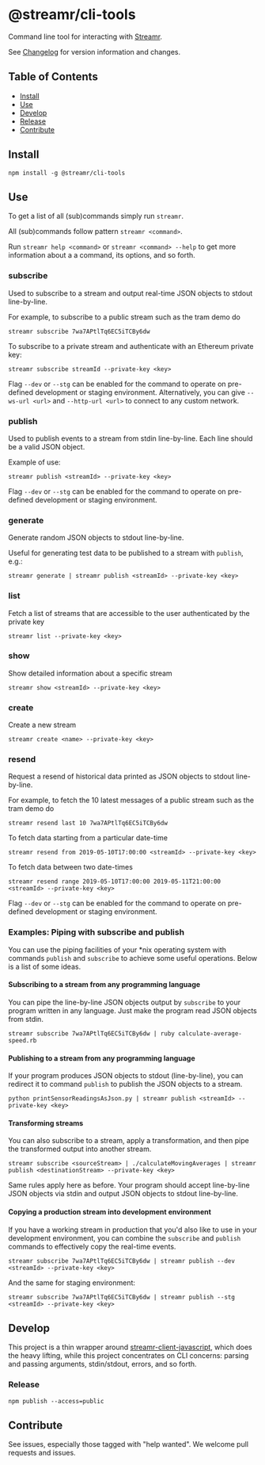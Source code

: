 # @streamr/cli-tools

Command line tool for interacting with [Streamr](https://streamr.network).

See [Changelog](CHANGELOG.md) for version information and changes.

## Table of Contents
- [Install](#install)
- [Use](#use)
- [Develop](#develop)
- [Release](#release)
- [Contribute](#contribute)

## Install

```
npm install -g @streamr/cli-tools
```

## Use
To get a list of all (sub)commands simply run `streamr`.

All (sub)commands follow pattern `streamr <command>`.

Run `streamr help <command>` or `streamr <command> --help` to get more information about a a command, its options, and
so forth.

### subscribe
Used to subscribe to a stream and output real-time JSON objects to stdout line-by-line.

For example, to subscribe to a public stream such as the tram demo do
```
streamr subscribe 7wa7APtlTq6EC5iTCBy6dw
```

To subscribe to a private stream and authenticate with an Ethereum private key:

```
streamr subscribe streamId --private-key <key>
```

Flag `--dev` or `--stg` can be enabled for the command to operate on pre-defined development or staging environment. Alternatively, you can give `--ws-url <url>` and `--http-url <url>` to connect to any custom network.


###  publish
Used to publish events to a stream from stdin line-by-line. Each line should be a valid JSON object.

Example of use:
```
streamr publish <streamId> --private-key <key>
```

Flag `--dev` or `--stg` can be enabled for the command to operate on pre-defined development or staging environment.


### generate
Generate random JSON objects to stdout line-by-line.

Useful for generating test data to be published to a stream with `publish`, e.g.:
```
streamr generate | streamr publish <streamId> --private-key <key>
```

### list
Fetch a list of streams that are accessible to the user authenticated by the private key
```
streamr list --private-key <key>
```

### show
Show detailed information about a specific stream
```
streamr show <streamId> --private-key <key>
```

### create
Create a new stream
```
streamr create <name> --private-key <key>
```

### resend
Request a resend of historical data printed as JSON objects to stdout line-by-line.

For example, to fetch the 10 latest messages of a public stream such as the tram demo do
```
streamr resend last 10 7wa7APtlTq6EC5iTCBy6dw
```


To fetch data starting from a particular date-time
```
streamr resend from 2019-05-10T17:00:00 <streamId> --private-key <key>
```

To fetch data between two date-times
```
streamr resend range 2019-05-10T17:00:00 2019-05-11T21:00:00 <streamId> --private-key <key>
```

Flag `--dev` or `--stg` can be enabled for the command to operate on pre-defined development or staging environment.


### Examples: Piping with subscribe and publish

You can use the piping facilities of your *nix operating system with commands `publish` and `subscribe` to achieve some
useful operations. Below is a list of some ideas.

#### Subscribing to a stream from any programming language
You can pipe the line-by-line JSON objects output by `subscribe` to
your program written in any language. Just make the program read JSON objects
from stdin.
```
streamr subscribe 7wa7APtlTq6EC5iTCBy6dw | ruby calculate-average-speed.rb
```

#### Publishing to a stream from any programming language
If your program produces JSON objects to stdout (line-by-line), you can
redirect it to command `publish` to publish the JSON objects to a stream.
```
python printSensorReadingsAsJson.py | streamr publish <streamId> --private-key <key>
```

#### Transforming streams
You can also subscribe to a stream, apply a transformation, and then pipe the
transformed output into another stream.
```
streamr subscribe <sourceStream> | ./calculateMovingAverages | streamr publish <destinationStream> --private-key <key>
```

Same rules apply here as before. Your program should accept line-by-line JSON
objects via stdin and output JSON objects to stdout line-by-line.

#### Copying a production stream into development environment
If you have a working stream in production that you'd also like to use in your
development environment, you can combine the `subscribe` and `publish` commands to effectively copy
the real-time events.
```
streamr subscribe 7wa7APtlTq6EC5iTCBy6dw | streamr publish --dev <streamId> --private-key <key>
```

And the same for staging environment:
```
streamr subscribe 7wa7APtlTq6EC5iTCBy6dw | streamr publish --stg <streamId> --private-key <key>
```

## Develop
This project is a thin wrapper around [streamr-client-javascript](https://github.com/streamr-dev/streamr-client-javascript),
which does the heavy lifting, while this project concentrates on CLI concerns: parsing and
passing arguments, stdin/stdout, errors, and so forth.

### Release
```
npm publish --access=public
```

## Contribute
See issues, especially those tagged with "help wanted". We welcome pull requests and issues.
